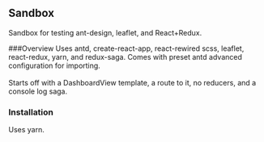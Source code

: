 ## Sandbox
Sandbox for testing ant-design, leaflet, and React+Redux.

###Overview
Uses antd, create-react-app, react-rewired scss, leaflet, react-redux, yarn, and redux-saga.
Comes with preset antd advanced configuration for importing. 
<br/>
<br/>
Starts off with a DashboardView template, a route to it, no reducers, and a console log saga.
### Installation
Uses yarn.
